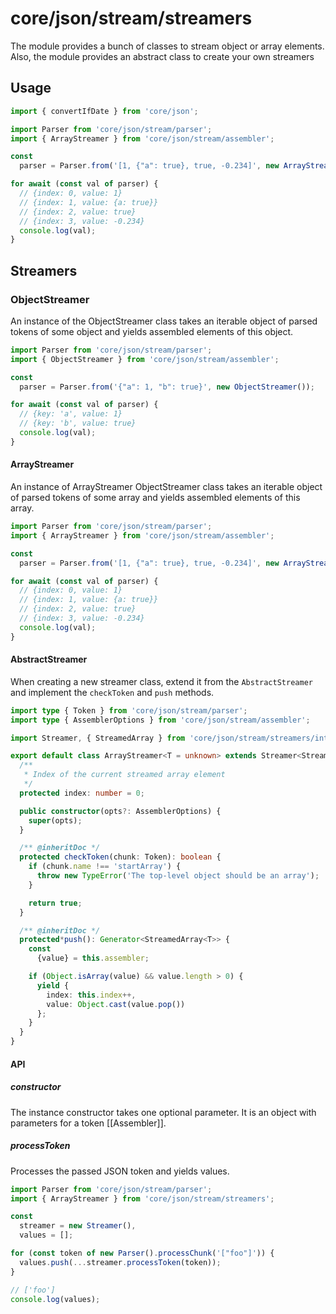 # core/json/stream/streamers

The module provides a bunch of classes to stream object or array elements.
Also, the module provides an abstract class to create your own streamers

## Usage

```js
import { convertIfDate } from 'core/json';

import Parser from 'core/json/stream/parser';
import { ArrayStreamer } from 'core/json/stream/assembler';

const
  parser = Parser.from('[1, {"a": true}, true, -0.234]', new ArrayStreamer({reviver: convertIfDate}));

for await (const val of parser) {
  // {index: 0, value: 1}
  // {index: 1, value: {a: true}}
  // {index: 2, value: true}
  // {index: 3, value: -0.234}
  console.log(val);
}
```

## Streamers

### ObjectStreamer

An instance of the ObjectStreamer class takes an iterable object of parsed tokens of some object and
yields assembled elements of this object.

```js
import Parser from 'core/json/stream/parser';
import { ObjectStreamer } from 'core/json/stream/assembler';

const
  parser = Parser.from('{"a": 1, "b": true}', new ObjectStreamer());

for await (const val of parser) {
  // {key: 'a', value: 1}
  // {key: 'b', value: true}
  console.log(val);
}
```

#### ArrayStreamer

An instance of ArrayStreamer ObjectStreamer class takes an iterable object of parsed tokens of some array and
yields assembled elements of this array.

```js
import Parser from 'core/json/stream/parser';
import { ArrayStreamer } from 'core/json/stream/assembler';

const
  parser = Parser.from('[1, {"a": true}, true, -0.234]', new ArrayStreamer());

for await (const val of parser) {
  // {index: 0, value: 1}
  // {index: 1, value: {a: true}}
  // {index: 2, value: true}
  // {index: 3, value: -0.234}
  console.log(val);
}
```

#### AbstractStreamer

When creating a new streamer class, extend it from the `AbstractStreamer` and implement the `checkToken` and `push` methods.

```typescript
import type { Token } from 'core/json/stream/parser';
import type { AssemblerOptions } from 'core/json/stream/assembler';

import Streamer, { StreamedArray } from 'core/json/stream/streamers/interface';

export default class ArrayStreamer<T = unknown> extends Streamer<StreamedArray<T>> {
  /**
   * Index of the current streamed array element
   */
  protected index: number = 0;

  public constructor(opts?: AssemblerOptions) {
    super(opts);
  }

  /** @inheritDoc */
  protected checkToken(chunk: Token): boolean {
    if (chunk.name !== 'startArray') {
      throw new TypeError('The top-level object should be an array');
    }

    return true;
  }

  /** @inheritDoc */
  protected*push(): Generator<StreamedArray<T>> {
    const
      {value} = this.assembler;

    if (Object.isArray(value) && value.length > 0) {
      yield {
        index: this.index++,
        value: Object.cast(value.pop())
      };
    }
  }
}
```

#### API

##### constructor

The instance constructor takes one optional parameter.
It is an object with parameters for a token [[Assembler]].

##### processToken

Processes the passed JSON token and yields values.

```js
import Parser from 'core/json/stream/parser';
import { ArrayStreamer } from 'core/json/stream/streamers';

const
  streamer = new Streamer(),
  values = [];

for (const token of new Parser().processChunk('["foo"]')) {
  values.push(...streamer.processToken(token));
}

// ['foo']
console.log(values);
```
